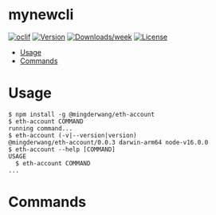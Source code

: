 mynewcli
========



[![oclif](https://img.shields.io/badge/cli-oclif-brightgreen.svg)](https://oclif.io)
[![Version](https://img.shields.io/npm/v/mynewcli.svg)](https://npmjs.org/package/mynewcli)
[![Downloads/week](https://img.shields.io/npm/dw/mynewcli.svg)](https://npmjs.org/package/mynewcli)
[![License](https://img.shields.io/npm/l/mynewcli.svg)](https://github.com/mingder78/mynewcli/blob/master/package.json)

<!-- toc -->
* [Usage](#usage)
* [Commands](#commands)
<!-- tocstop -->
# Usage
<!-- usage -->
```sh-session
$ npm install -g @mingderwang/eth-account
$ eth-account COMMAND
running command...
$ eth-account (-v|--version|version)
@mingderwang/eth-account/0.0.3 darwin-arm64 node-v16.0.0
$ eth-account --help [COMMAND]
USAGE
  $ eth-account COMMAND
...
```
<!-- usagestop -->
# Commands
<!-- commands -->

<!-- commandsstop -->
